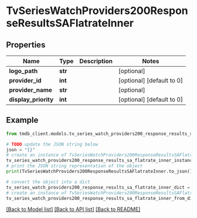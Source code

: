 # TvSeriesWatchProviders200ResponseResultsSAFlatrateInner


## Properties

Name | Type | Description | Notes
------------ | ------------- | ------------- | -------------
**logo_path** | **str** |  | [optional] 
**provider_id** | **int** |  | [optional] [default to 0]
**provider_name** | **str** |  | [optional] 
**display_priority** | **int** |  | [optional] [default to 0]

## Example

```python
from tmdb_client.models.tv_series_watch_providers200_response_results_sa_flatrate_inner import TvSeriesWatchProviders200ResponseResultsSAFlatrateInner

# TODO update the JSON string below
json = "{}"
# create an instance of TvSeriesWatchProviders200ResponseResultsSAFlatrateInner from a JSON string
tv_series_watch_providers200_response_results_sa_flatrate_inner_instance = TvSeriesWatchProviders200ResponseResultsSAFlatrateInner.from_json(json)
# print the JSON string representation of the object
print(TvSeriesWatchProviders200ResponseResultsSAFlatrateInner.to_json())

# convert the object into a dict
tv_series_watch_providers200_response_results_sa_flatrate_inner_dict = tv_series_watch_providers200_response_results_sa_flatrate_inner_instance.to_dict()
# create an instance of TvSeriesWatchProviders200ResponseResultsSAFlatrateInner from a dict
tv_series_watch_providers200_response_results_sa_flatrate_inner_from_dict = TvSeriesWatchProviders200ResponseResultsSAFlatrateInner.from_dict(tv_series_watch_providers200_response_results_sa_flatrate_inner_dict)
```
[[Back to Model list]](../README.md#documentation-for-models) [[Back to API list]](../README.md#documentation-for-api-endpoints) [[Back to README]](../README.md)


